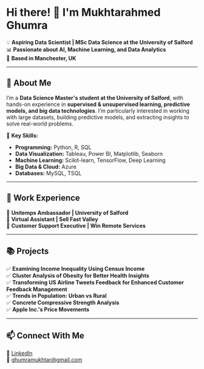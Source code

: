 # Hi there! 👋 I'm Mukhtarahmed Ghumra  

💡 **Aspiring Data Scientist | MSc Data Science at the University of Salford**  
📊 **Passionate about AI, Machine Learning, and Data Analytics**  
📍 **Based in Manchester, UK**  

---

## 🚀 About Me  
I’m a **Data Science Master's student at the University of Salford**, with hands-on experience in **supervised & unsupervised learning, predictive models, and big data technologies**. I’m particularly interested in working with large datasets, building predictive models, and extracting insights to solve real-world problems.  


🔹 **Key Skills:**  
- **Programming:** Python, R, SQL  
- **Data Visualization:** Tableau, Power BI, Matplotlib, Seaborn  
- **Machine Learning:** Scikit-learn, TensorFlow, Deep Learning  
- **Big Data & Cloud:** Azure  
- **Databases:** MySQL, TSQL    

---

## 📌 Work Experience  
🔹 **Unitemps Ambassador | University of Salford**  
🔹 **Virtual Assistant | Sell Fast Valley**  
🔹 **Customer Support Executive | Win Remote Services**  

---

## 📚 Projects  
✅ **Examining Income Inequality Using Census Income**  
✅ **Cluster Analysis of Obesity for Better Health Insights**  
✅ **Transforming US Airline Tweets Feedback for Enhanced Customer Feedback Management**  
✅ **Trends in Population: Urban vs Rural**  
✅ **Concrete Compressive Strength Analysis**  
✅ **Apple Inc.'s Price Movements**  


---

## 📫 Connect With Me  
💼 [LinkedIn](https://www.linkedin.com/in/mukhtarahmed-ghumra-172555242/)  
📧 ghumramukhtar@gmail.com  
